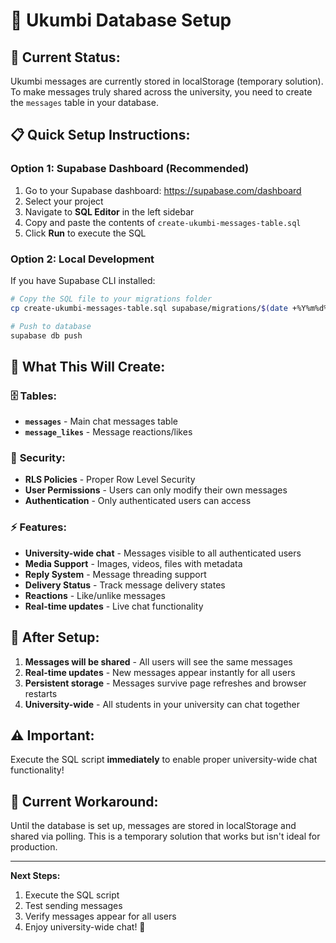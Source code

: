# 🔧 Ukumbi Database Setup

## 🚨 **Current Status:**
Ukumbi messages are currently stored in localStorage (temporary solution). To make messages truly shared across the university, you need to create the `messages` table in your database.

## 📋 **Quick Setup Instructions:**

### Option 1: Supabase Dashboard (Recommended)
1. Go to your Supabase dashboard: https://supabase.com/dashboard
2. Select your project
3. Navigate to **SQL Editor** in the left sidebar
4. Copy and paste the contents of `create-ukumbi-messages-table.sql`
5. Click **Run** to execute the SQL

### Option 2: Local Development
If you have Supabase CLI installed:
```bash
# Copy the SQL file to your migrations folder
cp create-ukumbi-messages-table.sql supabase/migrations/$(date +%Y%m%d%H%M%S)_create_ukumbi_messages.sql

# Push to database
supabase db push
```

## 🎯 **What This Will Create:**

### 🗄️ **Tables:**
- **`messages`** - Main chat messages table
- **`message_likes`** - Message reactions/likes

### 🔐 **Security:**
- **RLS Policies** - Proper Row Level Security
- **User Permissions** - Users can only modify their own messages
- **Authentication** - Only authenticated users can access

### ⚡ **Features:**
- **University-wide chat** - Messages visible to all authenticated users
- **Media Support** - Images, videos, files with metadata
- **Reply System** - Message threading support
- **Delivery Status** - Track message delivery states
- **Reactions** - Like/unlike messages
- **Real-time updates** - Live chat functionality

## 🚀 **After Setup:**

1. **Messages will be shared** - All users will see the same messages
2. **Real-time updates** - New messages appear instantly for all users
3. **Persistent storage** - Messages survive page refreshes and browser restarts
4. **University-wide** - All students in your university can chat together

## ⚠️ **Important:**
Execute the SQL script **immediately** to enable proper university-wide chat functionality!

## 🔄 **Current Workaround:**
Until the database is set up, messages are stored in localStorage and shared via polling. This is a temporary solution that works but isn't ideal for production.

---

**Next Steps:**
1. Execute the SQL script
2. Test sending messages
3. Verify messages appear for all users
4. Enjoy university-wide chat! 🎉
